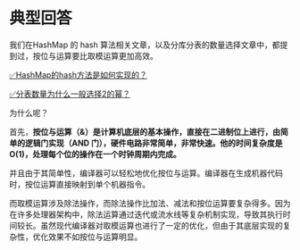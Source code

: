 # 典型回答

我们在HashMap 的 hash 算法相关文章，以及分库分表的数量选择文章中，都提到过，按位与运算要比取模运算更加高效。

[✅HashMap的hash方法是如何实现的？](https://www.yuque.com/hollis666/fo22bm/sz24zwwrdg92qizg?view=doc_embed)

[✅分表数量为什么一般选择2的幂？](https://www.yuque.com/hollis666/fo22bm/gy0gtl66vv1vmllq?view=doc_embed)

为什么呢？

首先，**按位与运算（&）是计算机底层的基本操作，直接在二进制位上进行，由简单的逻辑门实现（AND 门），硬件电路非常简单，非常快速。他的时间复杂度是 O(1)，处理每个位的操作在一个时钟周期内完成。**

并且由于其简单性，编译器可以轻松地优化按位与运算。编译器在生成机器代码时，按位运算直接映射到单个机器指令。

而取模运算涉及除法操作，而除法操作比加法、减法和按位运算要复杂得多。因为在许多处理器架构中，除法运算通过迭代或流水线等复杂机制实现，导致其执行时间较长。虽然现代编译器对取模运算也进行了一定的优化，但由于其底层实现的复杂性，优化效果不如按位与运算明显。
